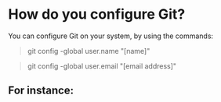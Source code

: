 # How do you configure Git? 

You can configure Git on your system, by using the commands: 
> git config -global user.name "[name]" 

> git config -global user.email "[email address]" 

## For instance: 

